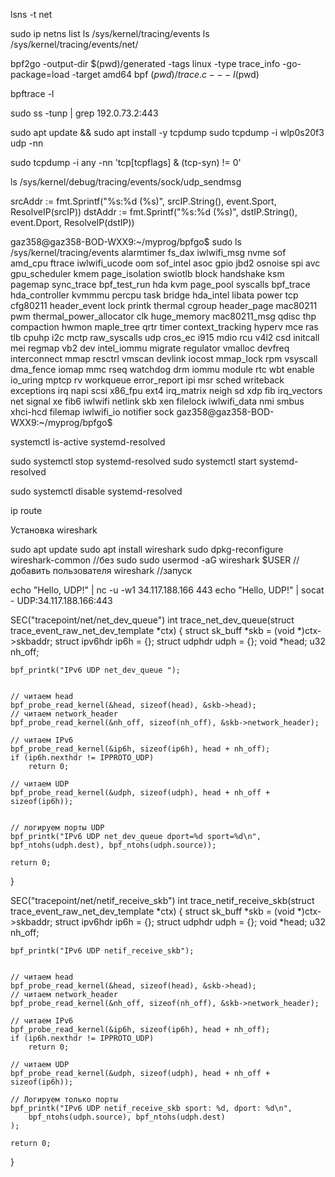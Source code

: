 lsns -t net


sudo ip netns list
ls /sys/kernel/tracing/events
ls /sys/kernel/tracing/events/net/




bpf2go -output-dir $(pwd)/generated -tags linux -type trace_info -go-package=load -target amd64 bpf $(pwd)/trace.c -- -I$(pwd)

bpftrace -l

sudo ss -tunp | grep 192.0.73.2:443


sudo apt update && sudo apt install -y tcpdump
sudo tcpdump -i wlp0s20f3 udp -nn

sudo tcpdump -i any -nn 'tcp[tcpflags] & (tcp-syn) != 0'

ls /sys/kernel/debug/tracing/events/sock/udp_sendmsg


srcAddr := fmt.Sprintf("%s:%d (%s)", srcIP.String(), event.Sport, ResolveIP(srcIP))
dstAddr := fmt.Sprintf("%s:%d (%s)", dstIP.String(), event.Dport, ResolveIP(dstIP))


gaz358@gaz358-BOD-WXX9:~/myprog/bpfgo$ sudo ls /sys/kernel/tracing/events
alarmtimer        fs_dax          iwlwifi_msg    nvme            sof
amd_cpu           ftrace          iwlwifi_ucode  oom             sof_intel
asoc              gpio            jbd2           osnoise         spi
avc               gpu_scheduler   kmem           page_isolation  swiotlb
block             handshake       ksm            pagemap         sync_trace
bpf_test_run      hda             kvm            page_pool       syscalls
bpf_trace         hda_controller  kvmmmu         percpu          task
bridge            hda_intel       libata         power           tcp
cfg80211          header_event    lock           printk          thermal
cgroup            header_page     mac80211       pwm             thermal_power_allocator
clk               huge_memory     mac80211_msg   qdisc           thp
compaction        hwmon           maple_tree     qrtr            timer
context_tracking  hyperv          mce            ras             tlb
cpuhp             i2c             mctp           raw_syscalls    udp
cros_ec           i915            mdio           rcu             v4l2
csd               initcall        mei            regmap          vb2
dev               intel_iommu     migrate        regulator       vmalloc
devfreq           interconnect    mmap           resctrl         vmscan
devlink           iocost          mmap_lock      rpm             vsyscall
dma_fence         iomap           mmc            rseq            watchdog
drm               iommu           module         rtc             wbt
enable            io_uring        mptcp          rv              workqueue
error_report      ipi             msr            sched           writeback
exceptions        irq             napi           scsi            x86_fpu
ext4              irq_matrix      neigh          sd              xdp
fib               irq_vectors     net            signal          xe
fib6              iwlwifi         netlink        skb             xen
filelock          iwlwifi_data    nmi            smbus           xhci-hcd
filemap           iwlwifi_io      notifier       sock
gaz358@gaz358-BOD-WXX9:~/myprog/bpfgo$ 


systemctl is-active systemd-resolved

sudo systemctl stop systemd-resolved
sudo systemctl start systemd-resolved

sudo systemctl disable systemd-resolved

ip route

Установка wireshark

sudo apt update
sudo apt install wireshark
sudo dpkg-reconfigure wireshark-common //без sudo
sudo usermod -aG wireshark $USER //добавить пользователя
wireshark //запуск

echo "Hello, UDP!" | nc -u -w1 34.117.188.166 443
echo "Hello, UDP!" | socat - UDP:34.117.188.166:443


SEC("tracepoint/net/net_dev_queue")
int trace_net_dev_queue(struct trace_event_raw_net_dev_template *ctx)
{
    struct sk_buff *skb = (void *)ctx->skbaddr;
    struct ipv6hdr ip6h = {};
    struct udphdr udph = {};
    void *head;
    u32 nh_off;

    bpf_printk("IPv6 UDP net_dev_queue ");


    // читаем head
    bpf_probe_read_kernel(&head, sizeof(head), &skb->head);
    // читаем network_header
    bpf_probe_read_kernel(&nh_off, sizeof(nh_off), &skb->network_header);

    // читаем IPv6
    bpf_probe_read_kernel(&ip6h, sizeof(ip6h), head + nh_off);
    if (ip6h.nexthdr != IPPROTO_UDP)
        return 0;

    // читаем UDP
    bpf_probe_read_kernel(&udph, sizeof(udph), head + nh_off + sizeof(ip6h));


    // логируем порты UDP
    bpf_printk("IPv6 UDP net_dev_queue dport=%d sport=%d\n", bpf_ntohs(udph.dest), bpf_ntohs(udph.source));

    return 0;
}

SEC("tracepoint/net/netif_receive_skb")
int trace_netif_receive_skb(struct trace_event_raw_net_dev_template *ctx) {
    struct sk_buff *skb = (void *)ctx->skbaddr;
    struct ipv6hdr ip6h = {};
    struct udphdr udph = {};
    void *head;
    u32 nh_off;

    bpf_printk("IPv6 UDP netif_receive_skb");


    // читаем head
    bpf_probe_read_kernel(&head, sizeof(head), &skb->head);
    // читаем network_header
    bpf_probe_read_kernel(&nh_off, sizeof(nh_off), &skb->network_header);

    // читаем IPv6
    bpf_probe_read_kernel(&ip6h, sizeof(ip6h), head + nh_off);
    if (ip6h.nexthdr != IPPROTO_UDP)
        return 0;

    // читаем UDP
    bpf_probe_read_kernel(&udph, sizeof(udph), head + nh_off + sizeof(ip6h));

    // Логируем только порты
    bpf_printk("IPv6 UDP netif_receive_skb sport: %d, dport: %d\n",
        bpf_ntohs(udph.source), bpf_ntohs(udph.dest)
    );

    return 0;
}





